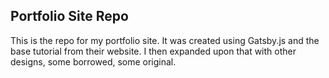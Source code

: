 Portfolio Site Repo
---
This is the repo for my portfolio site. It was created using Gatsby.js and the base tutorial from their website. I then expanded upon that with other designs, some borrowed, some original. 
